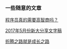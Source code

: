### 一些随意的文章

[程序员真的需要高智商吗？](https://github.com/xugy0926/some_topic/blob/master/%E7%A8%8B%E5%BA%8F%E5%91%98%E7%9C%9F%E7%9A%84%E9%9C%80%E8%A6%81%E9%AB%98%E6%99%BA%E5%95%86%E5%90%97%EF%BC%9F.md)

[2017年5月份新大分享文字稿](https://github.com/xugy0926/some_topic/blob/master/5%E6%9C%88%E4%BB%BD%E6%96%B0%E5%A4%A7%E5%88%86%E4%BA%AB%E6%96%87%E5%AD%97%E7%A8%BF.md)

[折腾之路就是成长之路](https://github.com/xugy0926/some_topic/blob/master/%E6%8A%98%E8%85%BE%E4%B9%8B%E8%B7%AF%E5%B0%B1%E6%98%AF%E6%88%90%E6%89%8D%E4%B9%8B%E8%B7%AF.md)
